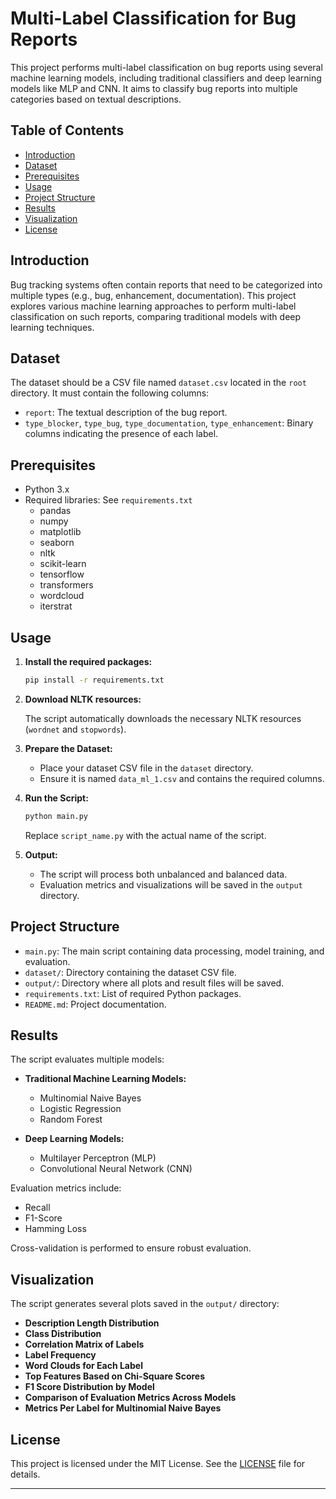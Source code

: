 # Multi-Label Classification for Bug Reports

This project performs multi-label classification on bug reports using several machine learning models, including traditional classifiers and deep learning models like MLP and CNN. It aims to classify bug reports into multiple categories based on textual descriptions.

## Table of Contents

- [Introduction](#introduction)
- [Dataset](#dataset)
- [Prerequisites](#prerequisites)
- [Usage](#usage)
- [Project Structure](#project-structure)
- [Results](#results)
- [Visualization](#visualization)
- [License](#license)

## Introduction

Bug tracking systems often contain reports that need to be categorized into multiple types (e.g., bug, enhancement, documentation). This project explores various machine learning approaches to perform multi-label classification on such reports, comparing traditional models with deep learning techniques.

## Dataset

The dataset should be a CSV file named `dataset.csv` located in the `root` directory. It must contain the following columns:

- `report`: The textual description of the bug report.
- `type_blocker`, `type_bug`, `type_documentation`, `type_enhancement`: Binary columns indicating the presence of each label.

## Prerequisites

- Python 3.x
- Required libraries: See `requirements.txt`
    - pandas
    - numpy
    - matplotlib
    - seaborn
    - nltk
    - scikit-learn
    - tensorflow
    - transformers
    - wordcloud
    - iterstrat

## Usage

1. **Install the required packages:**

   ```bash
   pip install -r requirements.txt
   ```

2. **Download NLTK resources:**

   The script automatically downloads the necessary NLTK resources (`wordnet` and `stopwords`).

3. **Prepare the Dataset:**

   - Place your dataset CSV file in the `dataset` directory.
   - Ensure it is named `data_ml_1.csv` and contains the required columns.

4. **Run the Script:**

   ```bash
   python main.py
   ```

   Replace `script_name.py` with the actual name of the script.

5. **Output:**

   - The script will process both unbalanced and balanced data.
   - Evaluation metrics and visualizations will be saved in the `output` directory.

## Project Structure

- `main.py`: The main script containing data processing, model training, and evaluation.
- `dataset/`: Directory containing the dataset CSV file.
- `output/`: Directory where all plots and result files will be saved.
- `requirements.txt`: List of required Python packages.
- `README.md`: Project documentation.

## Results

The script evaluates multiple models:

- **Traditional Machine Learning Models:**
  - Multinomial Naive Bayes
  - Logistic Regression
  - Random Forest

- **Deep Learning Models:**
  - Multilayer Perceptron (MLP)
  - Convolutional Neural Network (CNN)

Evaluation metrics include:

- Recall
- F1-Score
- Hamming Loss

Cross-validation is performed to ensure robust evaluation.

## Visualization

The script generates several plots saved in the `output/` directory:

- **Description Length Distribution**
- **Class Distribution**
- **Correlation Matrix of Labels**
- **Label Frequency**
- **Word Clouds for Each Label**
- **Top Features Based on Chi-Square Scores**
- **F1 Score Distribution by Model**
- **Comparison of Evaluation Metrics Across Models**
- **Metrics Per Label for Multinomial Naive Bayes**

## License

This project is licensed under the MIT License. See the [LICENSE](LICENSE) file for details.

---

